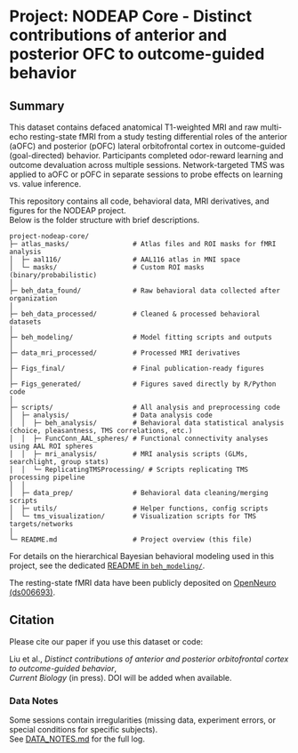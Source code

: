 # Project: NODEAP Core - Distinct contributions of anterior and posterior OFC to outcome-guided behavior

## **Summary**  
This dataset contains defaced anatomical T1-weighted MRI and raw multi-echo resting-state fMRI from a study testing differential roles of the anterior (aOFC) and posterior (pOFC) lateral orbitofrontal cortex in outcome-guided (goal-directed) behavior. Participants completed odor-reward learning and outcome devaluation across multiple sessions. Network-targeted TMS was applied to aOFC or pOFC in separate sessions to probe effects on learning vs. value inference.

This repository contains all code, behavioral data, MRI derivatives, and figures for the NODEAP project.  
Below is the folder structure with brief descriptions.

```
project-nodeap-core/
├─ atlas_masks/                # Atlas files and ROI masks for fMRI analysis
│  ├─ aal116/                  # AAL116 atlas in MNI space
│  └─ masks/                   # Custom ROI masks (binary/probabilistic)
│
├─ beh_data_found/             # Raw behavioral data collected after organization
│
├─ beh_data_processed/         # Cleaned & processed behavioral datasets
│
├─ beh_modeling/               # Model fitting scripts and outputs 
│
├─ data_mri_processed/         # Processed MRI derivatives
│
├─ Figs_final/                 # Final publication-ready figures
│
├─ Figs_generated/             # Figures saved directly by R/Python code
│
├─ scripts/                    # All analysis and preprocessing code
│  ├─ analysis/                # Data analysis code
│  │  ├─ beh_analysis/         # Behavioral data statistical analysis (choice, pleasantness, TMS correlations, etc.)
│  │  ├─ FuncConn_AAL_spheres/ # Functional connectivity analyses using AAL ROI spheres
│  │  ├─ mri_analysis/         # MRI analysis scripts (GLMs, searchlight, group stats)
│  │  └─ ReplicatingTMSProcessing/ # Scripts replicating TMS processing pipeline
│  │
│  ├─ data_prep/               # Behavioral data cleaning/merging scripts
│  ├─ utils/                   # Helper functions, config scripts
│  └─ tms_visualization/       # Visualization scripts for TMS targets/networks
│
└─ README.md                   # Project overview (this file)
```

For details on the hierarchical Bayesian behavioral modeling used in this project, see the dedicated [README in `beh_modeling/`](./beh_modeling/README.md).

The resting-state fMRI data have been publicly deposited on [OpenNeuro (ds006693)](https://openneuro.org/datasets/ds006693).

## Citation

Please cite our paper if you use this dataset or code:

Liu et al., *Distinct contributions of anterior and posterior orbitofrontal cortex to outcome-guided behavior*,  
*Current Biology* (in press). DOI will be added when available.

### Data Notes
Some sessions contain irregularities (missing data, experiment errors, or special conditions for specific subjects).  
See [DATA_NOTES.md](notes/DATA_NOTES.md) for the full log.


